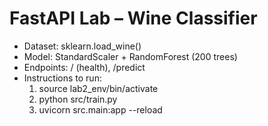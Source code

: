 # FastAPI Lab – Wine Classifier
- Dataset: sklearn.load_wine()
- Model: StandardScaler + RandomForest (200 trees)
- Endpoints: / (health), /predict
- Instructions to run:
  1) source lab2_env/bin/activate
  2) python src/train.py
  3) uvicorn src.main:app --reload

